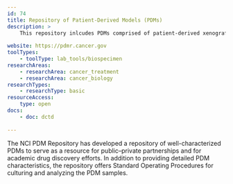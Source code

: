 ```yaml
---
id: 74
title: Repository of Patient-Derived Models (PDMs)
description: >
    This repository inlcudes PDMs comprised of patient-derived xenografts (PDXs) and *in vitro* patient-derived cell cultures (PDCs), including mixed cell populations, clonal cell lines, and fibroblast cell lines.  
    
website: https://pdmr.cancer.gov
toolTypes:
    - toolType: lab_tools/biospecimen
researchAreas:
    - researchArea: cancer_treatment
    - researchArea: cancer_biology
researchTypes:
    - researchType: basic
resourceAccess:
    type: open
docs:
    - doc: dctd
       
---
```

The NCI PDM Repository has developed a repository of well-characterized PDMs to serve as a resource for public–private partnerships and for academic drug discovery efforts. In addition to providing detailed PDM characteristics, the repository offers Standard Operating Procedures for culturing and analyzing the PDM samples. 